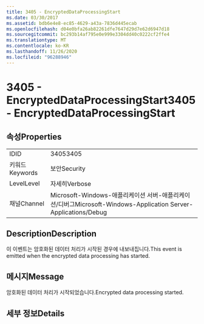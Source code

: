 ```yaml
---
title: 3405 - EncryptedDataProcessingStart
ms.date: 03/30/2017
ms.assetid: bdb6e4e8-ec85-4629-a43a-7836d445ecab
ms.openlocfilehash: d04e0bfa26ab82261dfe7647d29d7e62d6947d18
ms.sourcegitcommit: bc293b14af795e0e999e3304dd40c0222cf2ffe4
ms.translationtype: MT
ms.contentlocale: ko-KR
ms.lasthandoff: 11/26/2020
ms.locfileid: "96288946"
---
```

# <a name="3405---encrypteddataprocessingstart"></a><span data-ttu-id="8d0b2-102">3405 - EncryptedDataProcessingStart</span><span class="sxs-lookup"><span data-stu-id="8d0b2-102">3405 - EncryptedDataProcessingStart</span></span>

## <a name="properties"></a><span data-ttu-id="8d0b2-103">속성</span><span class="sxs-lookup"><span data-stu-id="8d0b2-103">Properties</span></span>  
  
|||  
|-|-|  
|<span data-ttu-id="8d0b2-104">ID</span><span class="sxs-lookup"><span data-stu-id="8d0b2-104">ID</span></span>|<span data-ttu-id="8d0b2-105">3405</span><span class="sxs-lookup"><span data-stu-id="8d0b2-105">3405</span></span>|  
|<span data-ttu-id="8d0b2-106">키워드</span><span class="sxs-lookup"><span data-stu-id="8d0b2-106">Keywords</span></span>|<span data-ttu-id="8d0b2-107">보안</span><span class="sxs-lookup"><span data-stu-id="8d0b2-107">Security</span></span>|  
|<span data-ttu-id="8d0b2-108">Level</span><span class="sxs-lookup"><span data-stu-id="8d0b2-108">Level</span></span>|<span data-ttu-id="8d0b2-109">자세히</span><span class="sxs-lookup"><span data-stu-id="8d0b2-109">Verbose</span></span>|  
|<span data-ttu-id="8d0b2-110">채널</span><span class="sxs-lookup"><span data-stu-id="8d0b2-110">Channel</span></span>|<span data-ttu-id="8d0b2-111">Microsoft-Windows-애플리케이션 서버-애플리케이션/디버그</span><span class="sxs-lookup"><span data-stu-id="8d0b2-111">Microsoft-Windows-Application Server-Applications/Debug</span></span>|  
  
## <a name="description"></a><span data-ttu-id="8d0b2-112">Description</span><span class="sxs-lookup"><span data-stu-id="8d0b2-112">Description</span></span>  

 <span data-ttu-id="8d0b2-113">이 이벤트는 암호화된 데이터 처리가 시작된 경우에 내보내집니다.</span><span class="sxs-lookup"><span data-stu-id="8d0b2-113">This event is emitted when the encrypted data processing has started.</span></span>  
  
## <a name="message"></a><span data-ttu-id="8d0b2-114">메시지</span><span class="sxs-lookup"><span data-stu-id="8d0b2-114">Message</span></span>  

 <span data-ttu-id="8d0b2-115">암호화된 데이터 처리가 시작되었습니다.</span><span class="sxs-lookup"><span data-stu-id="8d0b2-115">Encrypted data processing started.</span></span>  
  
## <a name="details"></a><span data-ttu-id="8d0b2-116">세부 정보</span><span class="sxs-lookup"><span data-stu-id="8d0b2-116">Details</span></span>
